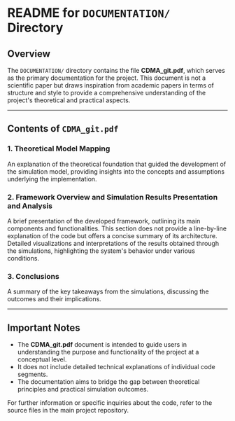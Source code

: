 # README for `DOCUMENTATION/` Directory

## Overview  
The `DOCUMENTATION/` directory contains the file **CDMA_git.pdf**, which serves as the primary documentation for the project. 
This document is not a scientific paper but draws inspiration from academic papers in terms of structure and style to provide 
a comprehensive understanding of the project's theoretical and practical aspects.

---

## Contents of `CDMA_git.pdf`  

### 1. Theoretical Model Mapping  
An explanation of the theoretical foundation that guided the development of the simulation model, 
providing insights into the concepts and assumptions underlying the implementation.

### 2. Framework Overview and Simulation Results Presentation and Analysis  
A brief presentation of the developed framework, outlining its main components and functionalities. 
This section does not provide a line-by-line explanation of the code but offers a concise summary of its architecture.
Detailed visualizations and interpretations of the results obtained through the simulations, 
highlighting the system's behavior under various conditions.

### 3. Conclusions  
A summary of the key takeaways from the simulations, discussing the outcomes and their implications.

---

## Important Notes  
- The **CDMA_git.pdf** document is intended to guide users in understanding the purpose and functionality of the project at a conceptual level.  
- It does not include detailed technical explanations of individual code segments.  
- The documentation aims to bridge the gap between theoretical principles and practical simulation outcomes.  

For further information or specific inquiries about the code, refer to the source files in the main project repository.
